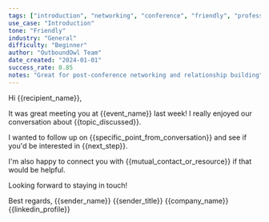 ```yaml
---
tags: ["introduction", "networking", "conference", "friendly", "professional"]
use_case: "Introduction"
tone: "Friendly"
industry: "General"
difficulty: "Beginner"
author: "OutboundOwl Team"
date_created: "2024-01-01"
success_rate: 0.85
notes: "Great for post-conference networking and relationship building"
---
```


Hi {{recipient_name}},

It was great meeting you at {{event_name}} last week! I really enjoyed our conversation about {{topic_discussed}}.

I wanted to follow up on {{specific_point_from_conversation}} and see if you'd be interested in {{next_step}}.

I'm also happy to connect you with {{mutual_contact_or_resource}} if that would be helpful.

Looking forward to staying in touch!

Best regards,
{{sender_name}}
{{sender_title}}
{{company_name}}
{{linkedin_profile}} 